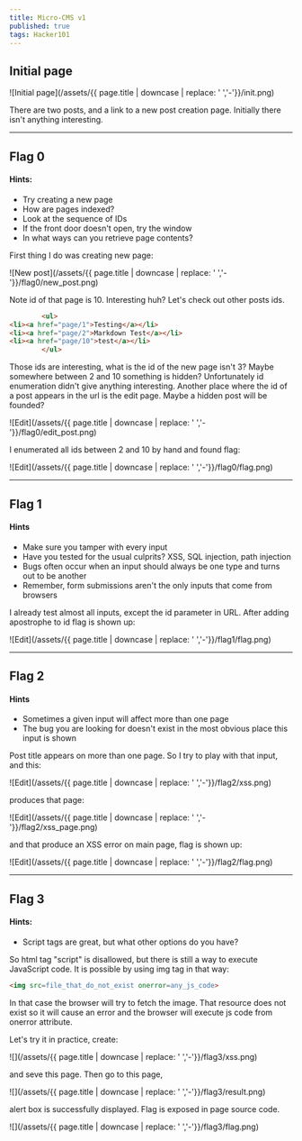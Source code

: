 ```yaml
---
title: Micro-CMS v1
published: true
tags: Hacker101
---
```


## Initial page

![Initial page](/assets/{{ page.title | downcase | replace: ' ','-'}}/init.png) 

There are two posts, and a link to a new post creation page. Initially there isn't anything interesting.

* * *

## Flag 0

#### Hints:

* Try creating a new page
* How are pages indexed?
* Look at the sequence of IDs
* If the front door doesn't open, try the window
* In what ways can you retrieve page contents?

First thing I do was creating new page:

![New post](/assets/{{ page.title | downcase | replace: ' ','-'}}/flag0/new_post.png)

Note id of that page is 10. Interesting huh? Let's check out other posts ids.

```html
		<ul>
<li><a href="page/1">Testing</a></li>
<li><a href="page/2">Markdown Test</a></li>
<li><a href="page/10">test</a></li>
		</ul>
```

Those ids are interesting, what is the id of the new page isn't 3? Maybe somewhere between 2 and 10 something is hidden? Unfortunately id enumeration didn't give anything interesting. Another place where the id of a post appears in the url is the edit page. Maybe a hidden post will be founded? 

![Edit](/assets/{{ page.title | downcase | replace: ' ','-'}}/flag0/edit_post.png) 

I enumerated all ids between 2 and 10 by hand and found flag:

![Edit](/assets/{{ page.title | downcase | replace: ' ','-'}}/flag0/flag.png) 

* * *

## Flag 1

#### Hints

* Make sure you tamper with every input
* Have you tested for the usual culprits? XSS, SQL injection, path injection
* Bugs often occur when an input should always be one type and turns out to be another
* Remember, form submissions aren't the only inputs that come from browsers

I already test almost all inputs, except the id parameter in URL. After adding apostrophe to id flag is shown up:

![Edit](/assets/{{ page.title | downcase | replace: ' ','-'}}/flag1/flag.png) 

* * *

## Flag 2

#### Hints

* Sometimes a given input will affect more than one page
* The bug you are looking for doesn't exist in the most obvious place this input is shown

Post title appears on more than one page. So I try to play with that input, and this:

![Edit](/assets/{{ page.title | downcase | replace: ' ','-'}}/flag2/xss.png) 

produces that page:

![Edit](/assets/{{ page.title | downcase | replace: ' ','-'}}/flag2/xss_page.png) 

and that produce an XSS error on main page, flag is shown up:

![Edit](/assets/{{ page.title | downcase | replace: ' ','-'}}/flag2/flag.png) 

* * *

## Flag 3

#### Hints:

* Script tags are great, but what other options do you have?

So html tag "script" is disallowed, but there is still a way to execute JavaScript code. It is possible by using img tag in that way:

```html
<img src=file_that_do_not_exist onerror=any_js_code>
```
In that case the browser will try to fetch the image. That resource does not exist so it will cause an error and the browser will execute js code from onerror attribute.

Let's try it in practice, create: 

![](/assets/{{ page.title | downcase | replace: ' ','-'}}/flag3/xss.png)

and seve this page. Then go to this page, 

![](/assets/{{ page.title | downcase | replace: ' ','-'}}/flag3/result.png)

alert box is successfully displayed. Flag is exposed in page source code.

![](/assets/{{ page.title | downcase | replace: ' ','-'}}/flag3/flag.png)
